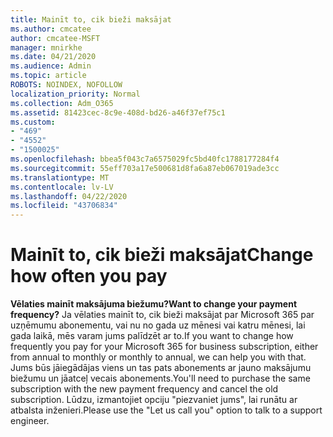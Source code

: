 ```yaml
---
title: Mainīt to, cik bieži maksājat
ms.author: cmcatee
author: cmcatee-MSFT
manager: mnirkhe
ms.date: 04/21/2020
ms.audience: Admin
ms.topic: article
ROBOTS: NOINDEX, NOFOLLOW
localization_priority: Normal
ms.collection: Adm_O365
ms.assetid: 81423cec-8c9e-408d-bd26-a46f37ef75c1
ms.custom:
- "469"
- "4552"
- "1500025"
ms.openlocfilehash: bbea5f043c7a6575029fc5bd40fc1788177284f4
ms.sourcegitcommit: 55eff703a17e500681d8fa6a87eb067019ade3cc
ms.translationtype: MT
ms.contentlocale: lv-LV
ms.lasthandoff: 04/22/2020
ms.locfileid: "43706834"
---
```

# <a name="change-how-often-you-pay"></a><span data-ttu-id="881b3-102">Mainīt to, cik bieži maksājat</span><span class="sxs-lookup"><span data-stu-id="881b3-102">Change how often you pay</span></span>

 <span data-ttu-id="881b3-103">**Vēlaties mainīt maksājuma biežumu?**</span><span class="sxs-lookup"><span data-stu-id="881b3-103">**Want to change your payment frequency?**</span></span> <span data-ttu-id="881b3-104">Ja vēlaties mainīt to, cik bieži maksājat par Microsoft 365 par uzņēmumu abonementu, vai nu no gada uz mēnesi vai katru mēnesi, lai gada laikā, mēs varam jums palīdzēt ar to.</span><span class="sxs-lookup"><span data-stu-id="881b3-104">If you want to change how frequently you pay for your Microsoft 365 for business subscription, either from annual to monthly or monthly to annual, we can help you with that.</span></span> <span data-ttu-id="881b3-105">Jums būs jāiegādājas viens un tas pats abonements ar jauno maksājumu biežumu un jāatceļ vecais abonements.</span><span class="sxs-lookup"><span data-stu-id="881b3-105">You'll need to purchase the same subscription with the new payment frequency and cancel the old subscription.</span></span> <span data-ttu-id="881b3-106">Lūdzu, izmantojiet opciju "piezvaniet jums", lai runātu ar atbalsta inženieri.</span><span class="sxs-lookup"><span data-stu-id="881b3-106">Please use the "Let us call you" option to talk to a support engineer.</span></span>
